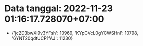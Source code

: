 # Data tanggal: 2022-11-23 01:16:17.728070+07:00

* {'jc2D3bwXI9v3YFsh': 10969, 'KYpCVcL0gYCWSHnl': 10798, '6YNT20qdtUCP1fAJ': 11230}
